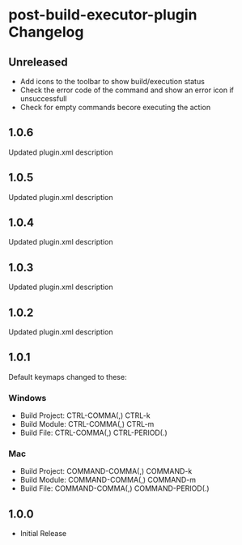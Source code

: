 <!-- Keep a Changelog guide -> https://keepachangelog.com -->

# post-build-executor-plugin Changelog

## Unreleased
- Add icons to the toolbar to show build/execution status
- Check the error code of the command and show an error icon if unsuccessfull
- Check for empty commands becore executing the action

## 1.0.6
Updated plugin.xml description

## 1.0.5
Updated plugin.xml description

## 1.0.4
Updated plugin.xml description

## 1.0.3
Updated plugin.xml description

## 1.0.2
Updated plugin.xml description

## 1.0.1
Default keymaps changed to these:
### Windows
  - Build Project: CTRL-COMMA(,) CTRL-k
  - Build Module: CTRL-COMMA(,) CTRL-m
  - Build File: CTRL-COMMA(,) CTRL-PERIOD(.)
### Mac
  - Build Project: COMMAND-COMMA(,) COMMAND-k
  - Build Module: COMMAND-COMMA(,) COMMAND-m
  - Build File: COMMAND-COMMA(,) COMMAND-PERIOD(.)
    
## 1.0.0
- Initial Release
